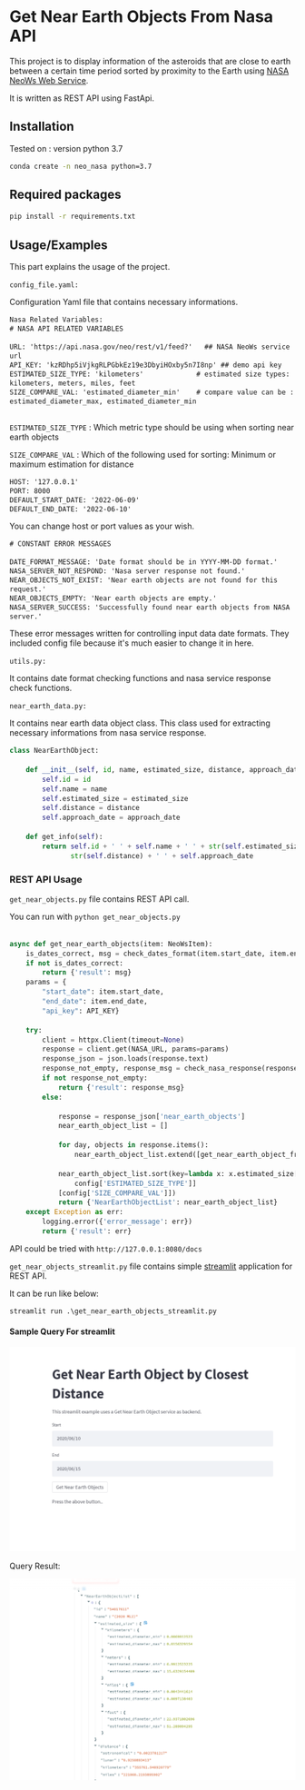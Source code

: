 
# Get Near Earth Objects From Nasa API
This project is to display information of the asteroids that are close to earth between a certain time period sorted 
by proximity to the Earth using [NASA NeoWs Web Service](https://api.nasa.gov/).

It is written as REST API using FastApi.




## Installation

Tested on : version python 3.7

```bash
conda create -n neo_nasa python=3.7
```
    
## Required packages
```bash
pip install -r requirements.txt
```



## Usage/Examples

This part explains the usage of the project.

`config_file.yaml:`

Configuration Yaml file that contains necessary informations.

```
Nasa Related Variables:
# NASA API RELATED VARIABLES

URL: 'https://api.nasa.gov/neo/rest/v1/feed?'   ## NASA NeoWs service url
API_KEY: 'kzRDhp5iVjkgRLPGbkEz19e3DbyiHOxby5n7I8np' ## demo api key
ESTIMATED_SIZE_TYPE: 'kilometers'             # estimated size types: kilometers, meters, miles, feet
SIZE_COMPARE_VAL: 'estimated_diameter_min'    # compare value can be : estimated_diameter_max, estimated_diameter_min


```

`ESTIMATED_SIZE_TYPE` : Which metric type should be using when
sorting near earth objects

`SIZE_COMPARE_VAL` : Which of the following used for sorting:
Minimum or maximum estimation for distance

```
HOST: '127.0.0.1'
PORT: 8000
DEFAULT_START_DATE: '2022-06-09'
DEFAULT_END_DATE: '2022-06-10'
```

You can change host or port values as your wish.
```
# CONSTANT ERROR MESSAGES

DATE_FORMAT_MESSAGE: 'Date format should be in YYYY-MM-DD format.'
NASA_SERVER_NOT_RESPOND: 'Nasa server response not found.'
NEAR_OBJECTS_NOT_EXIST: 'Near earth objects are not found for this request.'
NEAR_OBJECTS_EMPTY: 'Near earth objects are empty.'
NASA_SERVER_SUCCESS: 'Successfully found near earth objects from NASA server.'
```

These error messages written for controlling input data date formats.
They included config file because it's much easier to change it in here.

`utils.py:`

It contains date format checking functions and nasa service response check functions.

`near_earth_data.py:`

It contains near earth data object class. 
This class used for extracting necessary informations from 
nasa service response. 

```python
class NearEarthObject:

    def __init__(self, id, name, estimated_size, distance, approach_date):
        self.id = id
        self.name = name
        self.estimated_size = estimated_size
        self.distance = distance
        self.approach_date = approach_date

    def get_info(self):
        return self.id + ' ' + self.name + ' ' + str(self.estimated_size) + ' ' + \
               str(self.distance) + ' ' + self.approach_date
```
### REST API Usage

`get_near_objects.py` file contains REST API call. 

You can run with `python get_near_objects.py` 


```python

async def get_near_earth_objects(item: NeoWsItem):
    is_dates_correct, msg = check_dates_format(item.start_date, item.end_date)
    if not is_dates_correct:
        return {'result': msg}
    params = {
        "start_date": item.start_date,
        "end_date": item.end_date,
        "api_key": API_KEY}

    try:
        client = httpx.Client(timeout=None)
        response = client.get(NASA_URL, params=params)
        response_json = json.loads(response.text)
        response_not_empty, response_msg = check_nasa_response(response_json)
        if not response_not_empty:
            return {'result': response_msg}
        else:

            response = response_json['near_earth_objects']
            near_earth_object_list = []

            for day, objects in response.items():
                near_earth_object_list.extend([get_near_earth_object_from_dict(x) for x in objects])

            near_earth_object_list.sort(key=lambda x: x.estimated_size[
                config['ESTIMATED_SIZE_TYPE']]
            [config['SIZE_COMPARE_VAL']])
            return {'NearEarthObjectList': near_earth_object_list}
    except Exception as err:
        logging.error({'error_message': err})
        return {'result': err}

```
API could be tried with `http://127.0.0.1:8080/docs`

`get_near_objects_streamlit.py` file contains simple [streamlit](https://streamlit.io/) application for REST API.

It can be run like below:

```python
streamlit run .\get_near_earth_objects_streamlit.py
```

#### Sample Query For streamlit

![](figure_1.png)


Query Result:


![](figure_2.png)